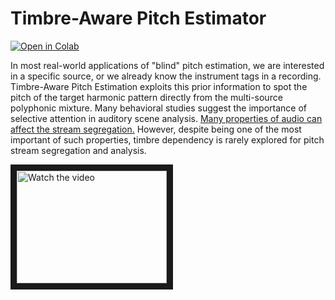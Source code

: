 # Timbre-Aware Pitch Estimator
<a href="https://githubtocolab.com/giswqs/geemap/blob/master/examples/notebooks/35_geemap_colab.ipynb" target="_parent"><img src="https://colab.research.google.com/assets/colab-badge.svg" alt="Open in Colab"/></a>

In most real-world applications of "blind" pitch estimation, we are interested in a specific source, or we already know the instrument tags in a recording. Timbre-Aware Pitch Estimation exploits this prior information to spot the pitch of the target harmonic pattern directly from the multi-source polyphonic mixture. Many behavioral studies suggest the importance of selective attention in auditory scene analysis. [Many properties of audio can affect the stream segregation.](https://asa.scitation.org/doi/full/10.1121/1.5065392#) However, despite being one of the most important of such properties, timbre dependency is rarely explored for pitch stream segregation and analysis. 


<a href="http://www.youtube.com/watch?feature=player_embedded&v=nTQUwghvy5Q" target="_blank">
 <img src="http://img.youtube.com/vi/nTQUwghvy5Q/mqdefault.jpg" alt="Watch the video" width="240" height="180" border="10" />
</a>
